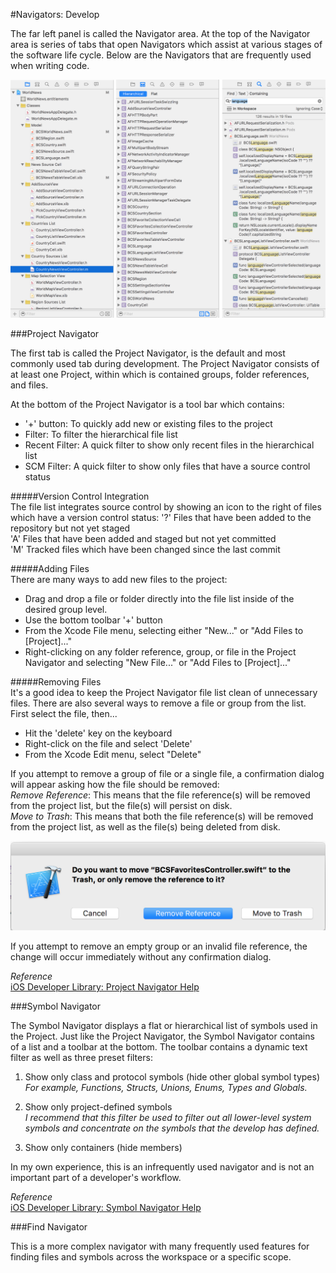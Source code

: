 #Navigators: Develop  

The far left panel is called the Navigator area. At the top of the Navigator area is series of tabs that open Navigators which assist at various stages of the software life cycle. Below are the Navigators that are frequently used when writing code.  

![developer-navigators](images/developer-navigators.png)  

###Project Navigator  

The first tab is called the Project Navigator, is the default and most commonly used tab during development. The Project Navigator consists of at least one Project, within which is contained groups, folder references, and files.

At the bottom of the Project Navigator is a tool bar which contains:  
* '+' button: To quickly add new or existing files to the project  
* Filter: To filter the hierarchical file list  
* Recent Filter: A quick filter to show only recent files in the hierarchical list  
* SCM Filter: A quick filter to show only files that have a source control status  

#####Version Control Integration  
The file list integrates source control by showing an icon to the right of files which have a version control status: '?' Files that have been added to the repository but not yet staged  
'A' Files that have been added and staged but not yet committed  
'M' Tracked files which have been changed since the last commit  

#####Adding Files  
There are many ways to add new files to the project:  
* Drag and drop a file or folder directly into the file list inside of the desired group level.  
* Use the bottom toolbar '+' button  
* From the Xcode File menu, selecting either "New..." or "Add Files to [Project]..."  
* Right-clicking on any folder reference, group, or file in the Project Navigator and selecting "New File..." or "Add Files to [Project]..."  

#####Removing Files  
It's a good idea to keep the Project Navigator file list clean of unnecessary files. There are also several ways to remove a file or group from the list. First select the file, then...  
* Hit the 'delete' key on the keyboard  
* Right-click on the file and select 'Delete'  
* From the Xcode Edit menu, select "Delete"  

If you attempt to remove a group of file or a single file, a confirmation dialog will appear asking how the file should be removed:  
*Remove Reference*: This means that the file reference(s) will be removed from the project list, but the file(s) will persist on disk.  
*Move to Trash*: This means that both the file reference(s) will be removed from the project list, as well as the file(s) being deleted from disk.  

![delete-confirmation-dialog](images/delete-confirmation-dialog.png)  

If you attempt to remove an empty group or an invalid file reference, the change will occur immediately without any confirmation dialog.  

*Reference*  
[iOS Developer Library: Project Navigator Help](https://developer.apple.com/library/ios/recipes/xcode_help-structure_navigator/articles/About_the_Project_Navigator.html)  

###Symbol Navigator  

The Symbol Navigator displays a flat or hierarchical list of symbols used in the Project. Just like the Project Navigator, the Symbol Navigator contains of a list and a toolbar at the bottom. The toolbar contains a dynamic text filter as well as three preset filters:  

1. Show only class and protocol symbols (hide other global symbol types)  
*For example, Functions, Structs, Unions, Enums, Types and Globals.*  

2. Show only project-defined symbols  
*I recommend that this filter be used to filter out all lower-level system symbols and concentrate on the symbols that the develop has defined.*  

3. Show only containers (hide members)  

In my own experience, this is an infrequently used navigator and is not an important part of a developer's workflow.  

*Reference*  
[iOS Developer Library: Symbol Navigator Help](https://developer.apple.com/library/ios/recipes/xcode_help-symbol_navigator/Recipe.html)  

###Find Navigator  

This is a more complex navigator with many frequently used features for finding files and symbols across the workspace or a specific scope.
